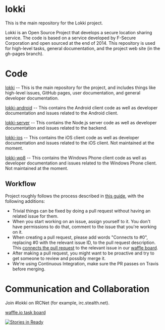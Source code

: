 # lokki

This is the main repository for the Lokki project.

Lokki is an Open Source Project that develops a secure location sharing service. The code is based on a service developed by F-Secure Corporation and open sourced at the end of 2014. This repository is used for high-level tasks, general documentation, and the project web site (in the gh-pages branch).

# Code

[lokki](https://github.com/TheSoftwareFactory/lokki) -- This is the main repository for the project, and includes things like high-level issues, GitHub pages, user documentation, and general developer documentation.

[lokki-android](https://github.com/TheSoftwareFactory/lokki-android) -- This contains the Android client code as well as developer documentation and issues related to the Android client.

[lokki-server](https://github.com/TheSoftwareFactory/lokki-server) -- This contains the Node.js server code as well as developer documentation and issues related to the backend.

[lokki-ios](https://github.com/TheSoftwareFactory/lokki-ios) -- This contains the iOS client code as well as developer documentation and issues related to the iOS client. Not maintained at the moment.

[lokki-wp8](https://github.com/TheSoftwareFactory/lokki-wp8) -- This contains the Windows Phone client code as well as developer documentation and issues related to the Windows Phone client. Not maintained at the moment.

## Workflow

Project roughly follows the process described in [this guide](https://guides.github.com/activities/contributing-to-open-source/), with the following additions:

- Trivial things can be fixed by doing a pull request without having an related issue for them.
- When you start working on an issue, assign yourself to it. You don't have permissions to do that, comment to the issue that you're working on it.
- When creating a pull request, please add words "Connects to #0", replacing #0 with the relevant issue ID, to the pull request description. This [connects the pull request](https://github.com/waffleio/waffle.io/wiki/FAQs#prs-connect-keywords) to the relevant issue in our [waffle board](https://waffle.io/thesoftwarefactory/lokki).
- After making a pull request, you might want to be proactive and try to get someone to review and possibly merge it.
- We're using Continuous Integration, make sure the PR passes on Travis before merging.

# Communication and Collaboration

Join #lokki on IRCNet (for example, irc.stealth.net).

[waffle.io task board](https://waffle.io/thesoftwarefactory/lokki)

[![Stories in Ready](https://badge.waffle.io/thesoftwarefactory/lokki.svg?label=ready&title=Ready)](http://waffle.io/thesoftwarefactory/lokki)
